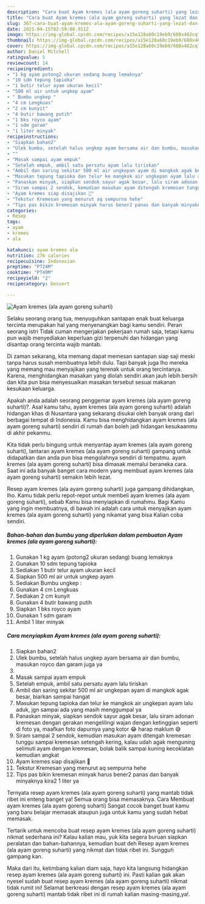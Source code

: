 ```yaml
---
description: "Cara buat Ayam kremes (ala ayam goreng suharti) yang lezat dan Mudah Dibuat"
title: "Cara buat Ayam kremes (ala ayam goreng suharti) yang lezat dan Mudah Dibuat"
slug: 367-cara-buat-ayam-kremes-ala-ayam-goreng-suharti-yang-lezat-dan-mudah-dibuat
date: 2021-04-15T02:59:08.911Z
image: https://img-global.cpcdn.com/recipes/a15e128a60c19eb9/680x482cq70/ayam-kremes-ala-ayam-goreng-suharti-foto-resep-utama.jpg
thumbnail: https://img-global.cpcdn.com/recipes/a15e128a60c19eb9/680x482cq70/ayam-kremes-ala-ayam-goreng-suharti-foto-resep-utama.jpg
cover: https://img-global.cpcdn.com/recipes/a15e128a60c19eb9/680x482cq70/ayam-kremes-ala-ayam-goreng-suharti-foto-resep-utama.jpg
author: Daniel Mitchell
ratingvalue: 5
reviewcount: 14
recipeingredient:
- "1 kg ayam potong2 ukuran sedang buang lemaknya"
- "10 sdm tepung tapioka"
- "1 butir telur ayam ukuran kecil"
- "500 ml air untuk ungkep ayam"
- " Bumbu ungkep "
- "4 cm Lengkuas"
- "2 cm kunyit"
- "4 butir bawang putih"
- "1 bks royco ayam"
- "1 sdm garam"
- "1 liter minyak"
recipeinstructions:
- "Siapkan bahan2"
- "Ulek bumbu, setelah halus ungkep ayam bersama air dan bumbu, masukan royco dan garam juga ya"
- ""
- "Masak sampai ayam empuk"
- "Setelah empuk, ambil satu persatu ayam lalu tiriskan"
- "Ambil dan saring sekitar 500 ml air ungkepan ayam di mangkok agak besar, biarkan sampai hangat"
- "Masukan tepung tapioka dan telur ke mangkok air ungkepan ayam lalu aduk, jgn sampai ada yang masih menggumpal ya"
- "Panaskan minyak, siapkan sendok sayur agak besar, lalu siram adonan kremesan dengan gerakan mengelilingi wajan dengan ketinggian seperti di foto ya, maafkan foto dapurnya yang kotor 😂 harap maklum 😅"
- "Siram sampai 2 sendok, kemudian masukan ayam ditengah kremesan tunggu sampai kremesan setengah kering, kalau udah agak menguning selimuti ayam dengan kremesan, bolak balik sampai kuning kecoklatan kemudian angkat"
- "Ayam kremes siap disajikan 🍗"
- "Tekstur Kremesan yang menurut aq sempurna hehe"
- "Tips pas bikin kremesan minyak harus bener2 panas dan banyak minyaknya kira2 1 liter ya"
categories:
- Resep
tags:
- ayam
- kremes
- ala

katakunci: ayam kremes ala 
nutrition: 276 calories
recipecuisine: Indonesian
preptime: "PT24M"
cooktime: "PT49M"
recipeyield: "2"
recipecategory: Dessert

---
```



![Ayam kremes (ala ayam goreng suharti)](https://img-global.cpcdn.com/recipes/a15e128a60c19eb9/680x482cq70/ayam-kremes-ala-ayam-goreng-suharti-foto-resep-utama.jpg)

Selaku seorang orang tua, menyuguhkan santapan enak buat keluarga tercinta merupakan hal yang menyenangkan bagi kamu sendiri. Peran seorang istri Tidak cuman mengerjakan pekerjaan rumah saja, tetapi kamu pun wajib menyediakan keperluan gizi terpenuhi dan hidangan yang disantap orang tercinta wajib mantab.

Di zaman  sekarang, kita memang dapat memesan santapan siap saji meski tanpa harus susah membuatnya lebih dulu. Tapi banyak juga lho mereka yang memang mau menyajikan yang terenak untuk orang tercintanya. Karena, menghidangkan masakan yang diolah sendiri akan jauh lebih bersih dan kita pun bisa menyesuaikan masakan tersebut sesuai makanan kesukaan keluarga. 



Apakah anda adalah seorang penggemar ayam kremes (ala ayam goreng suharti)?. Asal kamu tahu, ayam kremes (ala ayam goreng suharti) adalah hidangan khas di Nusantara yang sekarang disukai oleh banyak orang dari berbagai tempat di Indonesia. Kamu bisa menghidangkan ayam kremes (ala ayam goreng suharti) sendiri di rumah dan boleh jadi hidangan kesukaanmu di akhir pekanmu.

Kita tidak perlu bingung untuk menyantap ayam kremes (ala ayam goreng suharti), lantaran ayam kremes (ala ayam goreng suharti) gampang untuk didapatkan dan anda pun bisa mengolahnya sendiri di tempatmu. ayam kremes (ala ayam goreng suharti) bisa dimasak memalui beraneka cara. Saat ini ada banyak banget cara modern yang membuat ayam kremes (ala ayam goreng suharti) semakin lebih lezat.

Resep ayam kremes (ala ayam goreng suharti) juga gampang dihidangkan, lho. Kamu tidak perlu repot-repot untuk membeli ayam kremes (ala ayam goreng suharti), sebab Kamu bisa menyiapkan di rumahmu. Bagi Kamu yang ingin membuatnya, di bawah ini adalah cara untuk menyajikan ayam kremes (ala ayam goreng suharti) yang nikamat yang bisa Kalian coba sendiri.

<!--inarticleads1-->

##### Bahan-bahan dan bumbu yang diperlukan dalam pembuatan Ayam kremes (ala ayam goreng suharti):

1. Gunakan 1 kg ayam (potong2 ukuran sedang) buang lemaknya
1. Gunakan 10 sdm tepung tapioka
1. Sediakan 1 butir telur ayam ukuran kecil
1. Siapkan 500 ml air untuk ungkep ayam
1. Sediakan  Bumbu ungkep :
1. Gunakan 4 cm Lengkuas
1. Sediakan 2 cm kunyit
1. Gunakan 4 butir bawang putih
1. Siapkan 1 bks royco ayam
1. Gunakan 1 sdm garam
1. Ambil 1 liter minyak




<!--inarticleads2-->

##### Cara menyiapkan Ayam kremes (ala ayam goreng suharti):

1. Siapkan bahan2
1. Ulek bumbu, setelah halus ungkep ayam bersama air dan bumbu, masukan royco dan garam juga ya
1. 
1. Masak sampai ayam empuk
1. Setelah empuk, ambil satu persatu ayam lalu tiriskan
1. Ambil dan saring sekitar 500 ml air ungkepan ayam di mangkok agak besar, biarkan sampai hangat
1. Masukan tepung tapioka dan telur ke mangkok air ungkepan ayam lalu aduk, jgn sampai ada yang masih menggumpal ya
1. Panaskan minyak, siapkan sendok sayur agak besar, lalu siram adonan kremesan dengan gerakan mengelilingi wajan dengan ketinggian seperti di foto ya, maafkan foto dapurnya yang kotor 😂 harap maklum 😅
1. Siram sampai 2 sendok, kemudian masukan ayam ditengah kremesan tunggu sampai kremesan setengah kering, kalau udah agak menguning selimuti ayam dengan kremesan, bolak balik sampai kuning kecoklatan kemudian angkat
1. Ayam kremes siap disajikan 🍗
1. Tekstur Kremesan yang menurut aq sempurna hehe
1. Tips pas bikin kremesan minyak harus bener2 panas dan banyak minyaknya kira2 1 liter ya




Ternyata resep ayam kremes (ala ayam goreng suharti) yang mantab tidak ribet ini enteng banget ya! Semua orang bisa memasaknya. Cara Membuat ayam kremes (ala ayam goreng suharti) Sangat cocok banget buat kamu yang baru belajar memasak ataupun juga untuk kamu yang sudah hebat memasak.

Tertarik untuk mencoba buat resep ayam kremes (ala ayam goreng suharti) nikmat sederhana ini? Kalau kalian mau, yuk kita segera buruan siapkan peralatan dan bahan-bahannya, kemudian buat deh Resep ayam kremes (ala ayam goreng suharti) yang nikmat dan tidak ribet ini. Sungguh gampang kan. 

Maka dari itu, ketimbang kalian diam saja, hayo kita langsung hidangkan resep ayam kremes (ala ayam goreng suharti) ini. Pasti kalian gak akan nyesel sudah buat resep ayam kremes (ala ayam goreng suharti) nikmat tidak rumit ini! Selamat berkreasi dengan resep ayam kremes (ala ayam goreng suharti) mantab tidak ribet ini di rumah kalian masing-masing,ya!.

